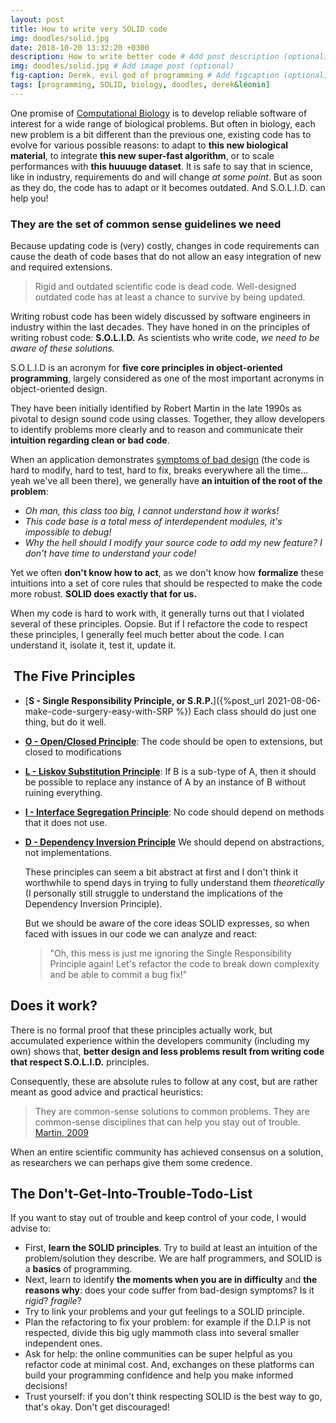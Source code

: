 ```yaml
---
layout: post
title: How to write very SOLID code
img: doodles/solid.jpg
date: 2018-10-20 13:32:20 +0300
description: How to write better code # Add post description (optional)
img: doodles/solid.jpg # Add image post (optional)
fig-caption: Derek, evil god of programming # Add figcaption (optional)
tags: [programming, SOLID, biology, doodles, derek&léonin]
---
```


One promise of [Computational Biology](http://www.cbd.cmu.edu/about-us/what-is-computational-biology/)
is to develop reliable software of interest for a wide range of biological problems.
But often in biology, each new problem is a bit different than the previous one,
existing code has to evolve for various possible reasons: to adapt to **this new biological material**,
to integrate **this new super-fast algorithm**, or to scale performances with **this huuuuge dataset**.
It is safe to say that in science, like in industry, requirements do and will change *at some point*.
But as soon as they do, the code has to adapt or it becomes outdated.
And S.O.L.I.D. can help you!

### They are the set of common sense guidelines we need

Because updating code is (very) costly, changes in code requirements can cause the death of
code bases that do not allow an easy integration of new and required extensions.

> Rigid and outdated scientific code is dead code.
> Well-designed outdated code has at least a chance to survive by being updated.

Writing robust code has been widely discussed by software engineers in industry
within the last decades. They have honed in on the principles of writing robust code: **S.O.L.I.D.** As scientists who write code, *we need to be aware of these solutions.*

S.O.L.I.D is an acronym for
**five core principles in object-oriented programming**, largely considered as
one of the most important acronyms in object-oriented design.

They have been initially identified by Robert Martin in the late
1990s as pivotal to design sound code using classes. Together, they
allow developers to identify problems more clearly and to reason and communicate their
**intuition regarding clean or bad code**.

When an application demonstrates [symptoms of bad design]({{site.url}}/pages/under_construction.html)
(the code is hard to modify, hard to test, hard to fix, breaks everywhere all the time... yeah we've all been there), we generally
have **an intuition of the root of the problem**:
 * *Oh man, this class too big, I cannot understand how it works!*
 * *This code base is a total mess of interdependent modules, it's impossible to debug!*
 * *Why the hell should I modify your source code to add my new feature? I don't have time to understand your code!*

Yet we often **don't know how to act**, as we don't know how **formalize** these intuitions
into a set of core rules that should be respected to make the code more robust.
**SOLID does exactly that for us.**

When my code is hard to work with, it generally turns out that I violated several of these
principles. Oopsie. But if I refactore the code to respect these principles,
I generally feel much better about the code. I can understand it, isolate it, test it, update it.

##  The Five Principles
* [**S - Single Responsibility Principle, or S.R.P.**]({%post_url 2021-08-06-make-code-surgery-easy-with-SRP %})
  Each class should do just one thing, but do it well.
* [**O - Open/Closed Principle**]({{site.url}}/pages/blog/under_construction.html):
  The code should be open to extensions, but closed to modifications
* [**L - Liskov Substitution Principle**]({{site.url}}/pages/blog/under_construction.html):
  If B is a sub-type of A, then it should be possible to replace any instance of A
  by an instance of B without ruining everything.
* [**I - Interface Segregation Principle**]({{site.url}}/pages/blog/under_construction.html):
  No code should depend on methods that it does not use.
* [**D - Dependency Inversion Principle**]({{site.url}}/pages/blog/under_construction.html)
  We should depend on abstractions, not implementations.

  These principles can seem a bit abstract at first
  and I don't think it worthwhile to spend days in trying to fully understand them *theoretically*
  (I personally still struggle to understand the implications of the Dependency Inversion Principle).

  But we should be aware of the core ideas SOLID expresses, so when faced with issues in our code we can analyze
  and react:

  > "Oh, this mess is just me ignoring the Single Responsibility Principle again!
    Let's refactor the code to break down complexity and be able to commit a bug fix!"


##  Does it work?

There is no formal proof that these principles actually work, but
accumulated experience within the developers community (including my own) shows that,
**better design and less problems result from writing code that respect S.O.L.I.D.** principles.

Consequently, these are absolute rules to follow at any cost, but are
rather meant as good advice and practical heuristics:

> They are common-sense solutions to common problems. They are
common-sense disciplines that can help you stay out of trouble.
[Martin, 2009](https://sites.google.com/site/unclebobconsultingllc/getting-a-solid-start)

When an entire scientific community has achieved consensus on a solution, as researchers we can perhaps give them some credence.

## The Don't-Get-Into-Trouble-Todo-List

If you want to stay out of trouble and keep control of your code, I would advise to:

* First, **learn the SOLID principles**. Try to build at least an intuition
  of the problem/solution they describe. We are half programmers, and SOLID is a
  **basics** of programming.
* Next, learn to identify **the moments when you are in difficulty** and **the reasons why**:
  does your code suffer from bad-design symptoms? Is it *rigid*? *fragile*?
* Try to link your problems and your gut feelings to a SOLID principle.
* Plan the refactoring to fix your problem: for example if the D.I.P is not respected, divide
  this big ugly mammoth class into several smaller independent ones.
* Ask for help: the online communities can be super helpful as you refactor code at minimal cost. And, exchanges on these platforms can build your programming confidence and help you make informed decisions!
* Trust yourself: if you don't think respecting SOLID is the best way to go, that's okay. Don't get discouraged!
